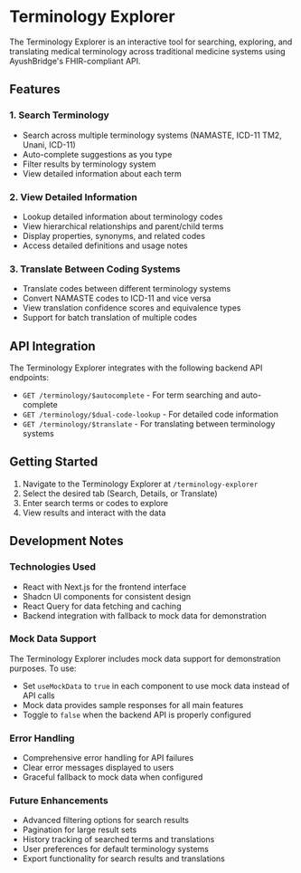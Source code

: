 # Terminology Explorer

The Terminology Explorer is an interactive tool for searching, exploring, and translating medical terminology across traditional medicine systems using AyushBridge's FHIR-compliant API.

## Features

### 1. Search Terminology
- Search across multiple terminology systems (NAMASTE, ICD-11 TM2, Unani, ICD-11)
- Auto-complete suggestions as you type
- Filter results by terminology system
- View detailed information about each term

### 2. View Detailed Information
- Lookup detailed information about terminology codes
- View hierarchical relationships and parent/child terms
- Display properties, synonyms, and related codes
- Access detailed definitions and usage notes

### 3. Translate Between Coding Systems
- Translate codes between different terminology systems
- Convert NAMASTE codes to ICD-11 and vice versa
- View translation confidence scores and equivalence types
- Support for batch translation of multiple codes

## API Integration

The Terminology Explorer integrates with the following backend API endpoints:

- `GET /terminology/$autocomplete` - For term searching and auto-complete
- `GET /terminology/$dual-code-lookup` - For detailed code information
- `GET /terminology/$translate` - For translating between terminology systems

## Getting Started

1. Navigate to the Terminology Explorer at `/terminology-explorer`
2. Select the desired tab (Search, Details, or Translate)
3. Enter search terms or codes to explore
4. View results and interact with the data

## Development Notes

### Technologies Used
- React with Next.js for the frontend interface
- Shadcn UI components for consistent design
- React Query for data fetching and caching
- Backend integration with fallback to mock data for demonstration

### Mock Data Support
The Terminology Explorer includes mock data support for demonstration purposes. To use:

- Set `useMockData` to `true` in each component to use mock data instead of API calls
- Mock data provides sample responses for all main features
- Toggle to `false` when the backend API is properly configured

### Error Handling
- Comprehensive error handling for API failures
- Clear error messages displayed to users
- Graceful fallback to mock data when configured

### Future Enhancements
- Advanced filtering options for search results
- Pagination for large result sets
- History tracking of searched terms and translations
- User preferences for default terminology systems
- Export functionality for search results and translations
